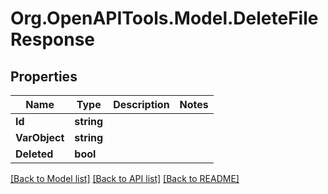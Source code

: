 # Org.OpenAPITools.Model.DeleteFileResponse

## Properties

Name | Type | Description | Notes
------------ | ------------- | ------------- | -------------
**Id** | **string** |  | 
**VarObject** | **string** |  | 
**Deleted** | **bool** |  | 

[[Back to Model list]](../README.md#documentation-for-models) [[Back to API list]](../README.md#documentation-for-api-endpoints) [[Back to README]](../README.md)

